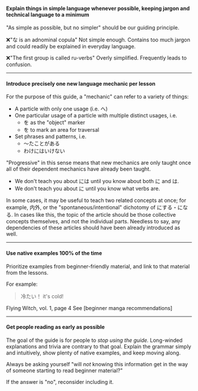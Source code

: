 #### Explain things in simple language whenever possible, keeping jargon and technical language to a minimum
"As simple as possible, but no simpler" should be our guiding principle. 

❌"な is an adnominal copula"
Not simple enough.
Contains too much jargon and could readily be explained in everyday language.

❌"The first group is called ru-verbs"
Overly simplified.
Frequently leads to confusion.

--- 
#### Introduce precisely one new language mechanic per lesson

For the purpose of this guide, a "mechanic" can refer to a variety of things:
- A particle with only one usage (i.e. へ)
- One particular usage of a particle with multiple distinct usages, i.e.
	- を as the "object" marker
	- を to mark an area for traversal
- Set phrases and patterns, i.e.
	- ～たことがある
	- わけにはいけない

"Progressive" in this sense means that new mechanics are only taught once all of their dependent mechanics have already been taught.
- We don't teach you about には until you know about both に and は.
- We don't teach you about に until you know what verbs are.

In some cases, it may be useful to teach two related concepts at once; for example, 内外, or the "spontaneous/intentional" dichotomy of にする・になる. In cases like this, the topic of the article should be those collective concepts themselves, and not the individual parts. Needless to say, any dependencies of these articles should have been already introduced as well.

--- 
#### Use native examples 100% of the time
Prioritize examples from beginner-friendly material, and link to that material from the lessons.

For example:

>冷たい！
it's cold!
>  
Flying Witch, vol. 1, page 4
See [beginner manga recommendations]


---
#### Get people reading as early as possible
The goal of the guide is for people to *stop using the guide.* Long-winded explanations and trivia are contrary to that goal. Explain the grammar simply and intuitively, show plenty of native examples, and keep moving along. 

Always be asking yourself "will *not* knowing this information get in the way of someone starting to read beginner material?"

If the answer is "no", reconsider including it.